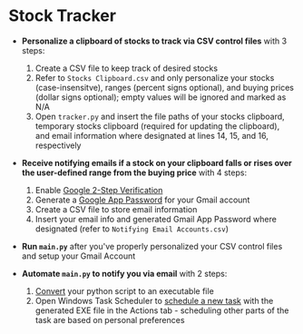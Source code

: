 # Stock Tracker

* **Personalize a clipboard of stocks to track via CSV control files** with 3 steps:
  1. Create a CSV file to keep track of desired stocks
  2. Refer to `Stocks Clipboard.csv` and only personalize your stocks (case-insensitve), ranges (percent signs optional), and buying prices (dollar signs optional); empty values will be ignored and marked as N/A
  3. Open `tracker.py` and insert the file paths of your stocks clipboard, temporary stocks clipboard (required for updating the clipboard), and email information where designated at lines 14, 15, and 16, respectively
  
* **Receive notifying emails if a stock on your clipboard falls or rises over the user-defined range from the buying price** with 4 steps:
  1. Enable [Google 2-Step Verification](https://support.google.com/accounts/answer/185839?co=GENIE.Platform%3DAndroid&hl=en)
  2. Generate a [Google App Password](https://support.google.com/accounts/answer/185833?hl=en) for your Gmail account
  3. Create a CSV file to store email information
  4. Insert your email info and generated Gmail App Password where designated (refer to `Notifying Email Accounts.csv`)
  
* **Run `main.py`** after you've properly personalized your CSV control files and setup your Gmail Account

* **Automate `main.py` to notify you via email** with 2 steps:
  1. [Convert](https://www.youtube.com/watch?v=UZX5kH72Yx4&list=LLn2A3GlJT_vthodJ8G63-gA&index=3&t=303s) your python script to an executable file
  2. Open Windows Task Scheduler to [schedule a new task](https://windowsreport.com/schedule-tasks-windows-10/) with the generated EXE file in the Actions tab - scheduling other parts of the task are based on personal preferences
